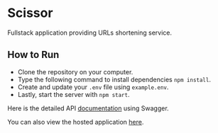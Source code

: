 # Scissor
Fullstack application providing URLs shortening service.

## How to Run
- Clone the repository on your computer.
- Type the following command to install dependencies `npm install`.
- Create and update your `.env` file using `example.env`.
- Lastly, start the server with `npm start`.


Here is the detailed API [documentation]() using Swagger. 

You can also view the hosted application [here]().

